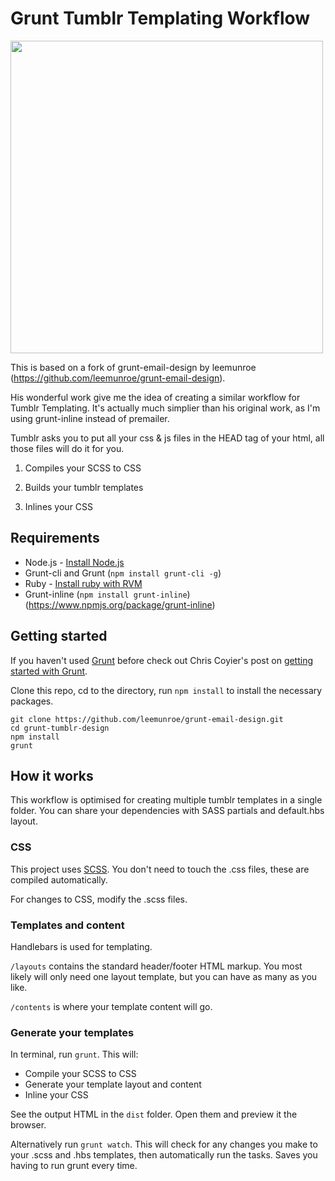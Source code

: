 # Grunt Tumblr Templating Workflow
<img src="http://www.dotpea.ch/github/tumblrgrunt.png" width="500" style="max-width:100%;">

This is based on a fork of grunt-email-design by leemunroe (https://github.com/leemunroe/grunt-email-design). 

His wonderful work give me the idea of creating a similar workflow for Tumblr Templating.
It's actually much simplier than his original work, as I'm using grunt-inline instead of premailer. 

Tumblr asks you to put all your css & js files in the HEAD tag of your html, all those files will do it for you.

1. Compiles your SCSS to CSS

2. Builds your tumblr templates

3. Inlines your CSS


## Requirements

* Node.js - [Install Node.js](https://github.com/joyent/node/wiki/Installing-Node.js-via-package-manager)
* Grunt-cli and Grunt (`npm install grunt-cli -g`)
* Ruby - [Install ruby with RVM](https://rvm.io/rvm/install)
* Grunt-inline (`npm install grunt-inline`) (https://www.npmjs.org/package/grunt-inline)

## Getting started

If you haven't used [Grunt](http://gruntjs.com/) before check out Chris Coyier's post on [getting started with Grunt](http://24ways.org/2013/grunt-is-not-weird-and-hard/).

Clone this repo, cd to the directory, run `npm install` to install the necessary packages.

```
git clone https://github.com/leemunroe/grunt-email-design.git
cd grunt-tumblr-design
npm install
grunt
```

## How it works

This workflow is optimised for creating multiple tumblr templates in a single folder. 
You can share your dependencies with SASS partials and default.hbs layout. 

### CSS

This project uses [SCSS](http://sass-lang.com/). You don't need to touch the .css files, these are compiled automatically.

For changes to CSS, modify the .scss files.


### Templates and content

Handlebars is used for templating.

`/layouts` contains the standard header/footer HTML markup. You most likely will only need one layout template, but you can have as many as you like.

`/contents` is where your template content will go. 

### Generate your templates

In terminal, run `grunt`. This will:

* Compile your SCSS to CSS
* Generate your template layout and content
* Inline your CSS

See the output HTML in the `dist` folder. Open them and preview it the browser.

Alternatively run `grunt watch`. This will check for any changes you make to your .scss and .hbs templates, then automatically run the tasks. Saves you having to run grunt every time.
